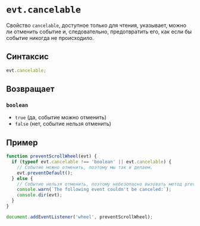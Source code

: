 # `evt.cancelable`

Свойство `cancelable`, доступное только для чтения, указывает, можно ли отменить событие и, следовательно, предотвратить его, как если бы событие никогда не происходило.

## Синтаксис

```js
evt.cancelable;
```

## Возвращает

### `boolean`

- `true` (да, событие можно отменить)
- `false` (нет, событие нельзя отменить)

## Пример

```js
function preventScrollWheel(evt) {
  if (typeof evt.cancelable !== 'boolean' || evt.cancelable) {
    // Событие можно отменить, поэтому мы так и делаем.
    evt.preventDefault();
  } else {
    // Событие нельзя отменить, поэтому небезопасно вызовать метод preventDefault().
    console.warn(`The following event couldn't be canceled:`);
    console.dir(evt);
  }
}

document.addEventListener('wheel', preventScrollWheel);
```
